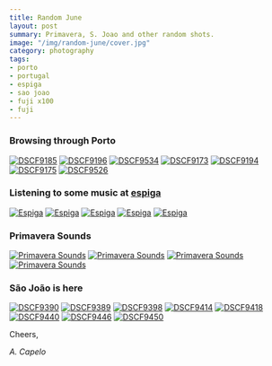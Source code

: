 ```yaml
---
title: Random June
layout: post
summary: Primavera, S. Joao and other random shots.
image: "/img/random-june/cover.jpg"
category: photography
tags:
- porto
- portugal
- espiga
- sao joao
- fuji x100
- fuji
---
```


### Browsing through Porto 

<a href="https://www.flickr.com/photos/acapelo/36139473791/in/photostream" target="_blank" title="DSCF9185"><img src="https://farm5.staticflickr.com/4302/36139473791_4a833aa8bc_b.jpg" alt="DSCF9185"></a>
<a href="https://www.flickr.com/photos/acapelo/35440087964/in/photostream" target="_blank" title="DSCF9196"><img src="https://farm5.staticflickr.com/4300/35440087964_2e1795c661_b.jpg" alt="DSCF9196"></a>
<a href="https://www.flickr.com/photos/acapelo/35439906684/in/photostream" target="_blank" title="DSCF9534"><img src="https://farm5.staticflickr.com/4296/35439906684_5153635b75_b.jpg" alt="DSCF9534"></a>
<a href="https://www.flickr.com/photos/acapelo/36231134876/in/photostream" target="_blank" title="DSCF9173"><img src="https://farm5.staticflickr.com/4293/36231134876_dc9de6cb31_b.jpg" alt="DSCF9173"></a>
<a href="https://www.flickr.com/photos/acapelo/36231129446/in/photostream" target="_blank" title="DSCF9194"><img src="https://farm5.staticflickr.com/4328/36231129446_55aa206845_b.jpg" alt="DSCF9194"></a>
<a href="https://www.flickr.com/photos/acapelo/35439887674/in/photostream" target="_blank" title="DSCF9175"><img src="https://farm5.staticflickr.com/4324/35439887674_09e6f03650_b.jpg" alt="DSCF9175"></a>
<a href="https://www.flickr.com/photos/acapelo/36272515645/in/photostream" target="_blank" title="DSCF9526"><img src="https://farm5.staticflickr.com/4316/36272515645_ae43450fcf_b.jpg" alt="DSCF9526"></a>


### Listening to some music at <a target="blank" href="https://www.facebook.com/espigagaleriabar">espiga</a>

<a href="https://www.flickr.com/photos/acapelo/36231278996/in/photostream" target="_blank" title="Espiga"><img src="https://farm5.staticflickr.com/4322/36231278996_5bbfa2f476_b.jpg" alt="Espiga"></a>
<a href="https://www.flickr.com/photos/acapelo/35878250070/in/photostream" target="_blank" title="Espiga"><img src="https://farm5.staticflickr.com/4310/35878250070_a9f3b96643_b.jpg" alt="Espiga"></a>
<a href="https://www.flickr.com/photos/acapelo/36272636545/in/photostream" target="_blank" title="Espiga"><img src="https://farm5.staticflickr.com/4301/36272636545_74d01b1a82_b.jpg" alt="Espiga"></a>
<a href="https://www.flickr.com/photos/acapelo/35440047194/in/photostream" target="_blank" title="Espiga"><img src="https://farm5.staticflickr.com/4301/35440047194_44d62271e2_b.jpg" alt="Espiga"></a>
<a href="https://www.flickr.com/photos/acapelo/36272614035/in/photostream" target="_blank" title="Espiga"><img src="https://farm5.staticflickr.com/4311/36272614035_fb2a4933a2_b.jpg" alt="Espiga"></a>

### Primavera Sounds

<a href="https://www.flickr.com/photos/acapelo/36272598605/in/photostream" target="_blank" title="Primavera Sounds"><img src="https://farm5.staticflickr.com/4295/36272598605_5129dcc39a_b.jpg" alt="Primavera Sounds"></a>
<a href="https://www.flickr.com/photos/acapelo/36272588895/in/photostream" target="_blank" title="Primavera Sounds"><img src="https://farm5.staticflickr.com/4298/36272588895_3abb0e8dab_b.jpg" alt="Primavera Sounds"></a>
<a href="https://www.flickr.com/photos/acapelo/36139312661/in/photostream" target="_blank" title="Primavera Sounds"><img src="https://farm5.staticflickr.com/4314/36139312661_1e2d9b6f38_b.jpg" alt="Primavera Sounds"></a>
<a href="https://www.flickr.com/photos/acapelo/35878211650/in/photostream" target="_blank" title="Primavera Sounds"><img src="https://farm5.staticflickr.com/4300/35878211650_7a2cec5aff_b.jpg" alt="Primavera Sounds"></a>

### São João is here

<a href="https://www.flickr.com/photos/acapelo/36231224246/in/photostream" target="_blank" title="DSCF9390"><img src="https://farm5.staticflickr.com/4314/36231224246_7ed9c79e93_b.jpg" alt="DSCF9390"></a>
<a href="https://www.flickr.com/photos/acapelo/36272474965/in/photostream" target="_blank" title="DSCF9389"><img src="https://farm5.staticflickr.com/4291/36272474965_7008e3e64d_b.jpg" alt="DSCF9389"></a>
<a href="https://www.flickr.com/photos/acapelo/36231213176/in/photostream" target="_blank" title="DSCF9398"><img src="https://farm5.staticflickr.com/4315/36231213176_f82b07328d_b.jpg" alt="DSCF9398"></a>
<a href="https://www.flickr.com/photos/acapelo/36105860082/in/photostream" target="_blank" title="DSCF9414"><img src="https://farm5.staticflickr.com/4294/36105860082_87588aa4d0_b.jpg" alt="DSCF9414"></a>
<a href="https://www.flickr.com/photos/acapelo/36272549095/in/photostream" target="_blank" title="DSCF9418"><img src="https://farm5.staticflickr.com/4308/36272549095_3c07bffc4c_b.jpg" alt="DSCF9418"></a>
<a href="https://www.flickr.com/photos/acapelo/36231167396/in/photostream" target="_blank" title="DSCF9440"><img src="https://farm5.staticflickr.com/4327/36231167396_fe39d12338_b.jpg" alt="DSCF9440"></a>
<a href="https://www.flickr.com/photos/acapelo/35878174990/in/photostream" target="_blank" title="DSCF9446"><img src="https://farm5.staticflickr.com/4303/35878174990_2c7c86bfae_b.jpg" alt="DSCF9446"></a>
<a href="https://www.flickr.com/photos/acapelo/35439925024/in/photostream" target="_blank" title="DSCF9450"><img src="https://farm5.staticflickr.com/4314/35439925024_ea816034f3_b.jpg" alt="DSCF9450"></a>

Cheers,

*A. Capelo*
